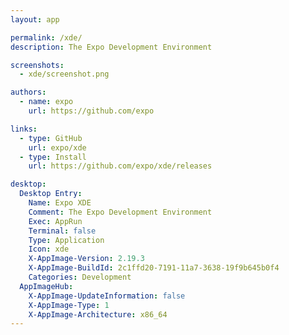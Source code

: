 ```yaml
---
layout: app

permalink: /xde/
description: The Expo Development Environment

screenshots:
  - xde/screenshot.png

authors:
  - name: expo
    url: https://github.com/expo

links:
  - type: GitHub
    url: expo/xde
  - type: Install
    url: https://github.com/expo/xde/releases

desktop:
  Desktop Entry:
    Name: Expo XDE
    Comment: The Expo Development Environment
    Exec: AppRun
    Terminal: false
    Type: Application
    Icon: xde
    X-AppImage-Version: 2.19.3
    X-AppImage-BuildId: 2c1ffd20-7191-11a7-3638-19f9b645b0f4
    Categories: Development
  AppImageHub:
    X-AppImage-UpdateInformation: false
    X-AppImage-Type: 1
    X-AppImage-Architecture: x86_64
---
```


